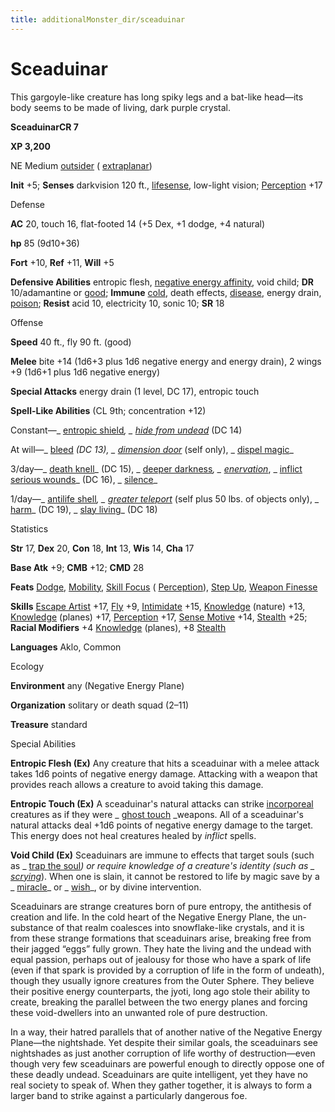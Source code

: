 ```yaml
---
title: additionalMonster_dir/sceaduinar
---
```

# Sceaduinar

This gargoyle-like creature has long spiky legs and a bat-like head—its body seems to be made of living, dark purple crystal.

**SceaduinarCR 7**

**XP 3,200**

NE Medium [outsider](monsters/creatureTypes#_outsider) ( [extraplanar](monster_dir/creatureTypes#_extraplanar-subtype))

**Init** +5; **Senses** darkvision 120 ft., [lifesense](monsters/universalMonsterRules#_lifesense), low-light vision; [Perception](additionalMonster_dir/../skill_dir/perception#_perception) +17

Defense

**AC** 20, touch 16, flat-footed 14 (+5 Dex, +1 dodge, +4 natural)

**hp** 85 (9d10+36)

**Fort** +10, **Ref** +11, **Will** +5

**Defensive Abilities** entropic flesh, [negative energy affinity](monsters/universalMonsterRules#_negative-energy-affinity), void child; **DR** 10/adamantine or [good](monster_dir/creatureTypes#_good-subtype); **Immune** [cold](monsters/creatureTypes#_cold-subtype), death effects, [disease](monster_dir/universalMonsterRules#_disease-(ex-or-su)), energy drain, [poison](monsters/universalMonsterRules#_poison-(ex-or-su)); **Resist** acid 10, electricity 10, sonic 10; **SR** 18

Offense

**Speed** 40 ft., fly 90 ft. (good)

**Melee** bite +14 (1d6+3 plus 1d6 negative energy and energy drain), 2 wings +9 (1d6+1 plus 1d6 negative energy)

**Special Attacks** energy drain (1 level, DC 17), entropic touch

**Spell-Like Abilities** (CL 9th; concentration +12)

Constant—_ [entropic shield](additionalMonster_dir/../spell_dir/entropicShield#_entropic-shield)_, _ [hide from undead](additionalMonsters/../spell_dir/hideFromUndead#_hide-from-undead)_ (DC 14)

At will—_ [bleed](additionalMonsters/../spell_dir/bleed#_bleed) _(DC 13), _ [dimension door](additionalMonsters/../spell_dir/dimensionDoor#_dimension-door)_ (self only), _ [dispel magic](additionalMonsters/../spell_dir/dispelMagic#_dispel-magic)_

3/day—_ [death knell](additionalMonster_dir/../spell_dir/deathKnell#_death-knell)_ (DC 15), _ [deeper darkness](additionalMonsters/../spell_dir/deeperDarkness#_deeper-darkness)_, _ [enervation](additionalMonsters/../spell_dir/enervation#_enervation)_, _ [inflict serious wounds](additionalMonsters/../spell_dir/inflictSeriousWounds#_inflict-serious-wounds)_ (DC 16), _ [silence](additionalMonsters/../spell_dir/silence#_silence)_

1/day—_ [antilife shell](additionalMonster_dir/../spell_dir/antilifeShell#_antilife-shell)_, _ [greater teleport](additionalMonsters/../spell_dir/teleport#_teleport-greater)_ (self plus 50 lbs. of objects only), _ [harm](additionalMonsters/../spell_dir/harm#_harm)_ (DC 19), _ [slay living](additionalMonsters/../spell_dir/slayLiving#_slay-living)_ (DC 18)

Statistics

**Str** 17, **Dex** 20, **Con** 18, **Int** 13, **Wis** 14, **Cha** 17

**Base Atk** +9; **CMB** +12; **CMD** 28

**Feats** [Dodge](additionalMonsters/../feats#_dodge), [Mobility](additionalMonster_dir/../feats#_mobility), [Skill Focus](additionalMonster_dir/../feats#_skill-focus) ( [Perception](additionalMonster_dir/../skill_dir/perception#_perception)), [Step Up](additionalMonsters/../feats#_step-up), [Weapon Finesse](additionalMonster_dir/../feats#_weapon-finesse)

**Skills** [Escape Artist](additionalMonster_dir/../skill_dir/escapeArtist#_escape-artist) +17, [Fly](additionalMonsters/../skill_dir/fly#_fly) +9, [Intimidate](additionalMonsters/../skill_dir/intimidate#_intimidate) +15, [Knowledge](additionalMonsters/../skill_dir/knowledge#_knowledge) (nature) +13, [Knowledge](additionalMonsters/../skill_dir/knowledge#_knowledge) (planes) +17, [Perception](additionalMonsters/../skill_dir/perception#_perception) +17, [Sense Motive](additionalMonsters/../skill_dir/senseMotive#_sense-motive) +14, [Stealth](additionalMonsters/../skill_dir/stealth#_stealth) +25; **Racial Modifiers** +4 [Knowledge](additionalMonsters/../skill_dir/knowledge#_knowledge) (planes), +8 [Stealth](additionalMonsters/../skill_dir/stealth#_stealth)

**Languages** Aklo, Common

Ecology

**Environment** any (Negative Energy Plane)

**Organization** solitary or death squad (2–11)

**Treasure** standard

Special Abilities

**Entropic Flesh (Ex)** Any creature that hits a sceaduinar with a melee attack takes 1d6 points of negative energy damage. Attacking with a weapon that provides reach allows a creature to avoid taking this damage.

**Entropic Touch (Ex)** A sceaduinar's natural attacks can strike [incorporeal](monsters/creatureTypes#_incorporeal-subtype) creatures as if they were _ [ghost touch](additionalMonster_dir/../magicItem_dir/weapons#_weapons-ghost-touch) _weapons. All of a sceaduinar's natural attacks deal +1d6 points of negative energy damage to the target. This energy does not heal creatures healed by _inflict_ spells.

**Void Child (Ex)** Sceaduinars are immune to effects that target souls (such as _ [trap the soul](additionalMonsters/../spell_dir/trapTheSoul#_trap-the-soul)_) or require knowledge of a creature's identity (such as _ [scrying](additionalMonsters/../spell_dir/scrying#_scrying)_). When one is slain, it cannot be restored to life by magic save by a _ [miracle](additionalMonsters/../spell_dir/miracle#_miracle)_ or _ [wish](additionalMonsters/../spell_dir/wish#_wish)_, or by divine intervention.

Sceaduinars are strange creatures born of pure entropy, the antithesis of creation and life. In the cold heart of the Negative Energy Plane, the un-substance of that realm coalesces into snowflake-like crystals, and it is from these strange formations that sceaduinars arise, breaking free from their jagged “eggs” fully grown. They hate the living and the undead with equal passion, perhaps out of jealousy for those who have a spark of life (even if that spark is provided by a corruption of life in the form of undeath), though they usually ignore creatures from the Outer Sphere. They believe their positive energy counterparts, the jyoti, long ago stole their ability to create, breaking the parallel between the two energy planes and forcing these void-dwellers into an unwanted role of pure destruction.

In a way, their hatred parallels that of another native of the Negative Energy Plane—the nightshade. Yet despite their similar goals, the sceaduinars see nightshades as just another corruption of life worthy of destruction—even though very few sceaduinars are powerful enough to directly oppose one of these deadly undead. Sceaduinars are quite intelligent, yet they have no real society to speak of. When they gather together, it is always to form a larger band to strike against a particularly dangerous foe.

